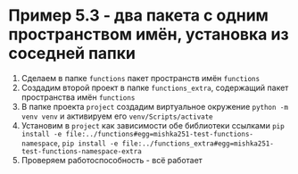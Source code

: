 # Пример 5.3 - два пакета с одним пространством имён, установка из соседней папки

1. Сделаем в папке `functions` пакет пространств имён `functions`
2. Создадим второй проект в папке `functions_extra`, содержащий пакет пространства имён `functions`
3. В папке проекта `project` создадим виртуальное окружение `python -m venv venv` и активируем его `venv/Scripts/activate`
4. Установим в `project` как зависимости обе библиотеки ссылками `pip install -e file:../functions#egg=mishka251-test-functions-namespace`, `pip install -e file:../functions_extra#egg=mishka251-test-functions-namespace-extra`
5. Проверяем работоспособность - всё работает
